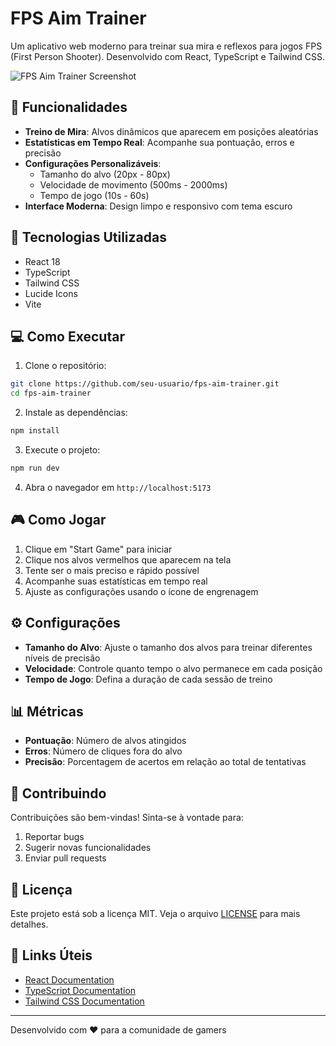# FPS Aim Trainer

Um aplicativo web moderno para treinar sua mira e reflexos para jogos FPS (First Person Shooter). Desenvolvido com React, TypeScript e Tailwind CSS.

![FPS Aim Trainer Screenshot](https://images.unsplash.com/photo-1542751371-adc38448a05e?auto=format&fit=crop&q=80&w=2070)

## 🎯 Funcionalidades

- **Treino de Mira**: Alvos dinâmicos que aparecem em posições aleatórias
- **Estatísticas em Tempo Real**: Acompanhe sua pontuação, erros e precisão
- **Configurações Personalizáveis**:
  - Tamanho do alvo (20px - 80px)
  - Velocidade de movimento (500ms - 2000ms)
  - Tempo de jogo (10s - 60s)
- **Interface Moderna**: Design limpo e responsivo com tema escuro

## 🚀 Tecnologias Utilizadas

- React 18
- TypeScript
- Tailwind CSS
- Lucide Icons
- Vite

## 💻 Como Executar

1. Clone o repositório:
```bash
git clone https://github.com/seu-usuario/fps-aim-trainer.git
cd fps-aim-trainer
```

2. Instale as dependências:
```bash
npm install
```

3. Execute o projeto:
```bash
npm run dev
```

4. Abra o navegador em `http://localhost:5173`

## 🎮 Como Jogar

1. Clique em "Start Game" para iniciar
2. Clique nos alvos vermelhos que aparecem na tela
3. Tente ser o mais preciso e rápido possível
4. Acompanhe suas estatísticas em tempo real
5. Ajuste as configurações usando o ícone de engrenagem

## ⚙️ Configurações

- **Tamanho do Alvo**: Ajuste o tamanho dos alvos para treinar diferentes níveis de precisão
- **Velocidade**: Controle quanto tempo o alvo permanece em cada posição
- **Tempo de Jogo**: Defina a duração de cada sessão de treino

## 📊 Métricas

- **Pontuação**: Número de alvos atingidos
- **Erros**: Número de cliques fora do alvo
- **Precisão**: Porcentagem de acertos em relação ao total de tentativas

## 🤝 Contribuindo

Contribuições são bem-vindas! Sinta-se à vontade para:

1. Reportar bugs
2. Sugerir novas funcionalidades
3. Enviar pull requests

## 📝 Licença

Este projeto está sob a licença MIT. Veja o arquivo [LICENSE](LICENSE) para mais detalhes.

## 🔗 Links Úteis

- [React Documentation](https://react.dev)
- [TypeScript Documentation](https://www.typescriptlang.org/docs)
- [Tailwind CSS Documentation](https://tailwindcss.com/docs)

---

Desenvolvido com ❤️ para a comunidade de gamers